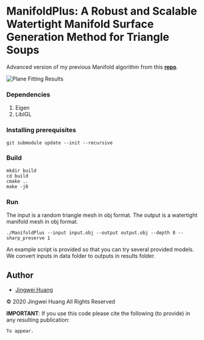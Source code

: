 # ManifoldPlus: A Robust and Scalable Watertight Manifold Surface Generation Method for Triangle Soups
Advanced version of my previous Manifold algorithm from this [**repo**](https://github.com/hjwdzh/Manifold).

![Plane Fitting Results](https://github.com/hjwdzh/ManifoldPlus/raw/master/res/manifold-teaser.jpg)

### Dependencies
1. Eigen
2. LibIGL

### Installing prerequisites
```
git submodule update --init --recursive
```

### Build
```
mkdir build
cd build
cmake ..
make -j8
```

### Run
The input is a random triangle mesh in obj format. The output is a watertight manifold mesh in obj format.
```
./ManifoldPlus --input input.obj --output output.obj --depth 8 --sharp_preserve 1
```
An example script is provided so that you can try several provided models. We convert inputs in data folder to outputs in results folder.

## Author
- [Jingwei Huang](mailto:jingweih@stanford.edu)

&copy; 2020 Jingwei Huang All Rights Reserved

**IMPORTANT**: If you use this code please cite the following (to provide) in any resulting publication:
```
To appear.
```
